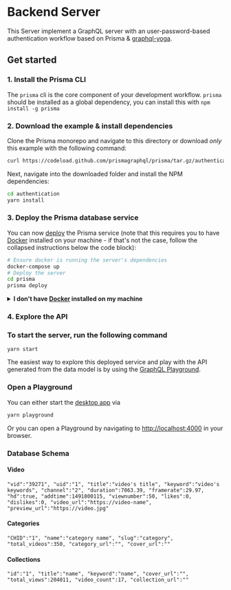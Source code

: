 # Backend Server

This Server implement a GraphQL server with an user-password-based authentication workflow based on Prisma & [graphql-yoga](https://github.com/graphcool/graphql-yoga).

## Get started

### 1. Install the Prisma CLI

The `prisma` cli is the core component of your development workflow. `prisma` should be installed as a global dependency, you can install this with `npm install -g prisma`

### 2. Download the example & install dependencies

Clone the Prisma monorepo and navigate to this directory or download _only_ this example with the following command:

```sh
curl https://codeload.github.com/prismagraphql/prisma/tar.gz/authentication | tar -xz --strip=2 prisma-master/examples/application-server
```

Next, navigate into the downloaded folder and install the NPM dependencies:

```sh
cd authentication
yarn install
```

### 3. Deploy the Prisma database service

You can now [deploy](https://www.prisma.io/docs/reference/cli-command-reference/database-service/prisma-deploy-kee1iedaov) the Prisma service (note that this requires you to have [Docker](https://www.docker.com) installed on your machine - if that's not the case, follow the collapsed instructions below the code block):

```sh
# Ensure docker is running the server's dependencies
docker-compose up
# Deploy the server
cd prisma
prisma deploy
```

<details>
 <summary><strong>I don't have <a href="https://www.docker.com">Docker</a> installed on my machine</strong></summary>

To deploy your service to a demo server (rather than locally with Docker), please follow [this link](https://www.prisma.io/docs/quickstart/).

</details>

### 4. Explore the API

### To start the server, run the following command

`yarn start`

The easiest way to explore this deployed service and play with the API generated from the data model is by using the [GraphQL Playground](https://github.com/graphcool/graphql-playground).

### Open a Playground

You can either start the [desktop app](https://github.com/graphcool/graphql-playground) via

```sh
yarn playground
```

Or you can open a Playground by navigating to [http://localhost:4000](http://localhost:4000) in your browser.


### Database Schema

#### Video
`
"vid":"39271",
"uid":"1",
"title":"video's title",
"keyword":"video's keywords",
"channel":"2",
"duration":7063.39,
"framerate":29.97,
"hd":true,
"addtime":1491800115,
"viewnumber":50,
"likes":0,
"dislikes":0,
"video_url":"https://video-name",
"preview_url":"https://video.jpg"
`

#### Categories
`
"CHID":"1",
"name":"category name",
"slug":"category",
"total_videos":350,
"category_url":"",
"cover_url":""
`
#### Collections
`
 "id":"1",
"title":"name",
"keyword":"name",
"cover_url":"",
"total_views":204011,
"video_count":17,
"collection_url":""
`

